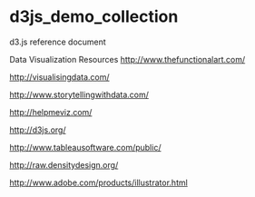 # d3js_demo_collection
d3.js reference document 

Data Visualization Resources
http://www.thefunctionalart.com/

http://visualisingdata.com/

http://www.storytellingwithdata.com/

http://helpmeviz.com/

http://d3js.org/

http://www.tableausoftware.com/public/

http://raw.densitydesign.org/

http://www.adobe.com/products/illustrator.html

